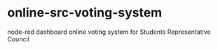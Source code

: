 # online-src-voting-system
node-red dashboard online voting system for Students Representative Council
